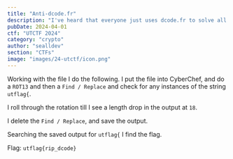 ```yaml
---
title: "Anti-dcode.fr"
description: "I've heard that everyone just uses dcode.fr to solve all of their crypto problems. Shameful, really. This is really just a basic Caesar cipher, with a few extra random characters on either side of the flag. Dcode can handle that, right? >:) The '{', '}', and '_' characters aren't part of the Caesar cipher, just a-z. As a reminder, all flags start with \"utflag{\"."
pubDate: 2024-04-01
ctf: "UTCTF 2024"
category: "crypto"
author: "sealldev"
section: "CTFs"
image: "images/24-utctf/icon.png"
---
```


Working with the file I do the following. I put the file into CyberChef, and do a `ROT13` and then a `Find / Replace` and check for any instances of the string `utflag{`.

I roll through the rotation till I see a length drop in the output at `18`.

I delete the `Find / Replace`, and save the output.

Searching the saved output for `utflag{` I find the flag.

Flag: `utflag{rip_dcode}`
